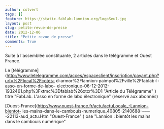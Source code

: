 ```yaml
---
author: colvert
tags: []
feature: https://static.fablab-lannion.org/logoSeul.jpg
layout: post
slug: petite-revue-de-presse
date: 2012-12-06
title: "Petite revue de presse"
comments: True
---
```

Suite à l'assemblée constituante, 2 articles dans le télégramme et Ouest
France.

Le
[télégramme](http://www.letelegramme.com/acces/espaceclient/inscription/payant.php?url=%2Flocal%2Fcotes-
d-armor%2Flannion-paimpol%2Fville%2Ffablab-l-asso-en-forme-de-labo-
electronique-06-12-2012-1932461.php%3Fxtmc%3Dfablab%26xtcr%3D1 "Article du
Télégramme" ) titre "FabLab. L'asso en forme de labo électronique" (réservé
aux abonnés)

[Ouest-France](http://www.ouest-france.fr/actu/actuLocale_-Lannion-bientot-
les-mains-dans-le-cambouis-numerique_40805-2140688------22113-aud_actu.Htm
"Ouest-France" ) ose "Lannion : bientôt les mains dans le cambouis numérique"


